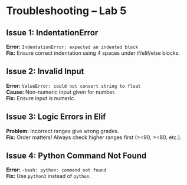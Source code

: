# Troubleshooting – Lab 5

## Issue 1: IndentationError
**Error:** `IndentationError: expected an indented block`  
**Fix:** Ensure correct indentation using 4 spaces under if/elif/else blocks.

## Issue 2: Invalid Input
**Error:** `ValueError: could not convert string to float`  
**Cause:** Non-numeric input given for number.  
**Fix:** Ensure input is numeric.

## Issue 3: Logic Errors in Elif
**Problem:** Incorrect ranges give wrong grades.  
**Fix:** Order matters! Always check higher ranges first (>=90, >=80, etc.).

## Issue 4: Python Command Not Found
**Error:** `-bash: python: command not found`  
**Fix:** Use `python3` instead of `python`.
